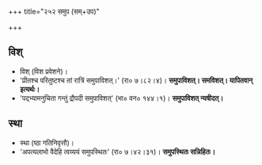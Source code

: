 +++
title="२५२ समुप (सम्+उप)"

+++

## विश्
- विश् (विश प्रवेशने)।
- 'प्रीतश्च परितुष्टश्च तां रात्रिं समुपाविशत्।' (रा० ७।८२।४)। **समुपाविशत्। समविशत्। यापितवान् इत्यर्थः।**
- 'पद्भ्यामनुचिता गन्तुं द्रौपदी समुपाविशत्' (भा० वन० १४४।१)। **समुपाविशत् न्यषीदत्।**

## स्था
- स्था (ष्ठा गतिनिवृत्तौ)।
- 'अपत्यलाभो वैदेहि त्वय्ययं समुपस्थितः' (रा० ७।४२।३१)। **समुपस्थितः सन्निहितः।**
